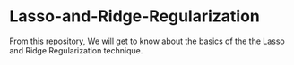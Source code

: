 # Lasso-and-Ridge-Regularization
From this repository, We will get to know about the basics of the the Lasso and Ridge Regularization technique.
